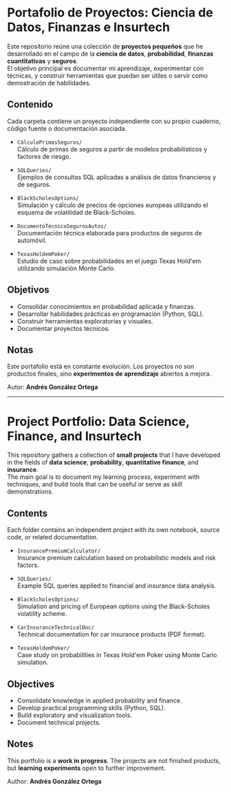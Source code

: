 
# Portafolio de Proyectos: Ciencia de Datos, Finanzas e Insurtech

Este repositorio reúne una colección de **proyectos pequeños** que he desarrollado en el campo de la **ciencia de datos**, **probabilidad**, **finanzas cuantitativas** y **seguros**.  
El objetivo principal es documentar mi aprendizaje, experimentar con técnicas, y construir herramientas que puedan ser útiles o servir como demostración de habilidades.

## Contenido

Cada carpeta contiene un proyecto independiente con su propio cuaderno, código fuente o documentación asociada.

- `CálculoPrimasSeguros/`  
  Cálculo de primas de seguros a partir de modelos probabilísticos y factores de riesgo.

- `SQLQueries/`  
  Ejemplos de consultas SQL aplicadas a análisis de datos financieros y de seguros.

- `BlackScholesOptions/`  
  Simulación y cálculo de precios de opciones europeas utilizando el esquema de volatilidad de Black-Scholes.

- `DocumentoTécnicoSegurosAutos/`  
  Documentación técnica elaborada para productos de seguros de automóvil.

- `TexasHoldemPoker/`  
  Estudio de caso sobre probabilidades en el juego Texas Hold'em utilizando simulación Monte Carlo.

## Objetivos

- Consolidar conocimientos en probabilidad aplicada y finanzas.
- Desarrollar habilidades prácticas en programación (Python, SQL).
- Construir herramientas exploratorias y visuales.
- Documentar proyectos técnicos.

## Notas

Este portafolio está en constante evolución. Los proyectos no son productos finales, sino **experimentos de aprendizaje** abiertos a mejora.

Autor: **Andrés González Ortega**

---

# Project Portfolio: Data Science, Finance, and Insurtech

This repository gathers a collection of **small projects** that I have developed in the fields of **data science**, **probability**, **quantitative finance**, and **insurance**.  
The main goal is to document my learning process, experiment with techniques, and build tools that can be useful or serve as skill demonstrations.

## Contents

Each folder contains an independent project with its own notebook, source code, or related documentation.

- `InsurancePremiumCalculator/`  
  Insurance premium calculation based on probabilistic models and risk factors.

- `SQLQueries/`  
  Example SQL queries applied to financial and insurance data analysis.

- `BlackScholesOptions/`  
  Simulation and pricing of European options using the Black-Scholes volatility scheme.

- `CarInsuranceTechnicalDoc/`  
  Technical documentation for car insurance products (PDF format).

- `TexasHoldemPoker/`  
  Case study on probabilities in Texas Hold'em Poker using Monte Carlo simulation.

## Objectives

- Consolidate knowledge in applied probability and finance.
- Develop practical programming skills (Python, SQL).
- Build exploratory and visualization tools.
- Document technical projects.

## Notes

This portfolio is a **work in progress**. The projects are not finished products, but **learning experiments** open to further improvement.

Author: **Andrés González Ortega**
